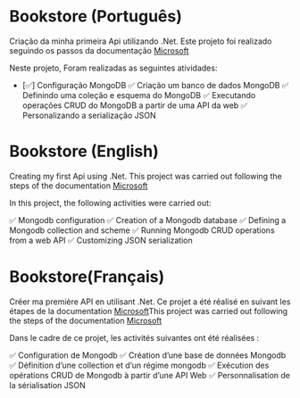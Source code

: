 # Bookstore (Português)

Criação da minha primeira Api utilizando .Net.
Este projeto foi realizado seguindo os passos da documentação [Microsoft](https://docs.microsoft.com/en-us/aspnet/core/tutorials/first-mongo-app?view=aspnetcore-6.0&tabs=visual-studio/)

Neste projeto, Foram realizadas as seguintes atividades:

  - [✅] Configuração MongoDB
  ✅ Criação um banco de dados MongoDB
  ✅ Definindo uma coleção e esquema do MongoDB
  ✅ Executando operações CRUD do MongoDB a partir de uma API da web
  ✅ Personalizando a serialização JSON


# Bookstore (English)

Creating my first Api using .Net.
This project was carried out following the steps of the documentation [Microsoft](https://docs.microsoft.com/en-us/aspnet/core/tutorials/first-mongo-app?view=aspnetcore-6.0&tabs=visual-studio/)

In this project, the following activities were carried out:

  ✅ Mongodb configuration
  ✅ Creation of a Mongodb database
  ✅ Defining a Mongodb collection and scheme
  ✅ Running Mongodb CRUD operations from a web API
  ✅ Customizing JSON serialization


# Bookstore(Français)

Créer ma première API en utilisant .Net.
Ce projet a été réalisé en suivant les étapes de la documentation [Microsoft](https://docs.microsoft.com/en-us/aspnet/core/tutorials/first-mongo-app?view=aspnetcore-6.0&tabs=visual-studio/)This project was carried out following the steps of the documentation [Microsoft](https://docs.microsoft.com/en-us/aspnet/core/tutorials/first-mongo-app?view=aspnetcore-6.0&tabs=visual-studio/)

Dans le cadre de ce projet, les activités suivantes ont été réalisées :

  ✅ Configuration de Mongodb
  ✅ Création d’une base de données Mongodb
  ✅ Définition d’une collection et d’un régime mongodb
  ✅ Exécution des opérations CRUD de Mongodb à partir d’une API Web
  ✅ Personnalisation de la sérialisation JSON
